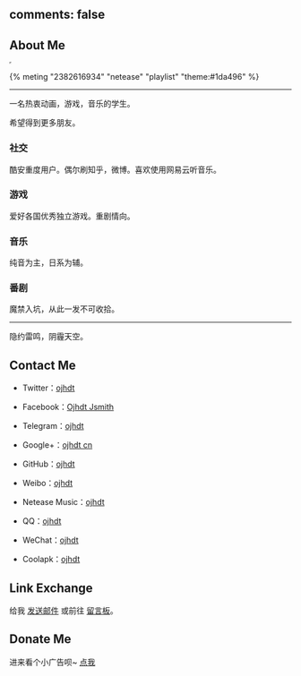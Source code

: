 comments: false
---

## About Me



<iframe width=0 height=0 ></iframe>

{% meting "2382616934" "netease" "playlist" "theme:#1da496" %}

---

一名热衷动画，游戏，音乐的学生。


希望得到更多朋友。

### 社交

酷安重度用户。偶尔刷知乎，微博。喜欢使用网易云听音乐。

### 游戏

爱好各国优秀独立游戏。重剧情向。

### 音乐

纯音为主，日系为辅。

### 番剧

魔禁入坑，从此一发不可收拾。

---


隐约雷鸣，阴霾天空。

## Contact Me

* Twitter：[ojhdt](https://twitter.com/ojhdt)

* Facebook：[Ojhdt Jsmith](https://www.facebook.com/profile.php?id=100011951684199)

* Telegram：[ojhdt](https://telegram.me/ojhdt)

* Google+：[ojhdt cn](https://plus.google.com/+ojhdtcn)

* GitHub：[ojhdt](https://plus.google.com/+ojhdtcn)

* Weibo：[ojhdt](https://weibo.cn/u/2719372577)

* Netease Music：[ojhdt](https://music.163.com/user/home?id=320193584)

* QQ：[ojhdt](http://qm.qq.com/cgi-bin/qm/qr?k=bFjSSG1j2-7-Quxa3NcJiOOMvkXBqgpk)

* WeChat：[ojhdt](https://u.wechat.com/MO51eyWBgyQ-FgmGdacJFFI)

* Coolapk：[ojhdt](http://www.coolapk.com/u/617206)

## Link Exchange
给我 [发送邮件](mailto:%20ojhdtmail@gmail.com) 或前往 [留言板](https://ojhdt.club/board/)。## Donate Me进来看个小广告呗~ [点我](https://ojhdt.club/donate/)